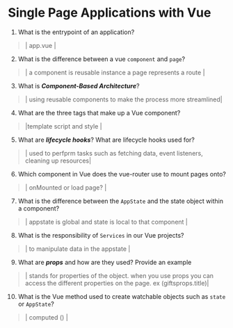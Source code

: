 # Single Page Applications with Vue
01. What is the entrypoint of an application?

  > | app.vue |

02. What is the difference between a vue `component` and `page`?

  > | a component is reusable instance a page represents a route |

03. What is ***Component-Based Architecture***?

  > | using reusable components to make the process more streamlined|

04. What are the three tags that make up a Vue component?

  > |template script and style  |

05. What are ***lifecycle hooks***? What are lifecycle hooks used for?

  > | used to perfprm tasks such as fetching data, event listeners, cleaning up resources|

06. Which component in Vue does the vue-router use to mount pages onto?

  > | onMounted or load page?  |

07. What is the difference between the `AppState` and the state object within a component?

  > | appstate is global and state is local to that component |

08. What is the responsibility of `Services` in our Vue projects?

  > | to manipulate data in the appstate |

09. What are ***props*** and how are they used? Provide an example

  > | stands for properties of the object. when you use props you can access the different properties on the page. ex (giftsprops.title)|

10. What is the Vue method used to create watchable objects such as `state` or `AppState`?

  > | computed () |
